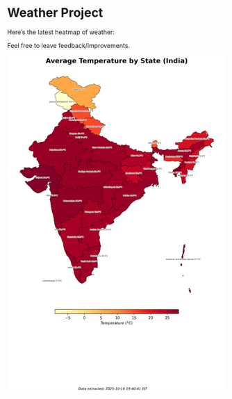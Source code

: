 # Weather Project

Here’s the latest heatmap of weather:

Feel free to leave feedback/improvements.

![India Heatmap](docs/assets/india_heatmap.png?v=F0FCE3)
